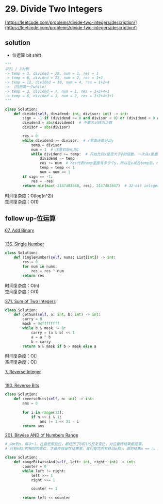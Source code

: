 # 29. Divide Two Integers
[https://leetcode.com/problems/divide-two-integers/description/](https://leetcode.com/problems/divide-two-integers/description/)


## solution

- 位运算 bit shift

```python
"""
以31 / 3为例
-> temp = 3, divided = 28, num = 1, res = 1
-> temp = 6, divided = 22, num = 2, res = 1+2
-> temp = 12, divided = 10, num = 4, res = 1+2+4
-> （回到第一个while）
-> temp = 3, divided = 7, num = 1, res = 1+2+4+1
-> temp = 6, divided = 1, num = 2, res = 1+2+4+1+1
"""

class Solution:
    def divide(self, dividend: int, divisor: int) -> int:
        sign = -1 if (dividend >= 0 and divisor < 0) or (dividend < 0 and divisor >= 0) else 1
        dividend = abs(dividend)  # 不要忘记转为正数
        divisor = abs(divisor)

        res = 0
        while dividend >= divisor:  # x里面还能分出y
            temp = divisor
            num = 1  # 注意初始化为1
            while dividend >= temp:  # 开始比较x是否大于y的倍数，一次从x里面减去最大的2^n*y
                dividend -= temp
                res += num  # res代表temp里面有多少个y，所以在x减去temp后，res也要加在result里
                temp = temp << 1
                num = num << 1
        if sign == -1:
            res = -res
        return min(max(-2147483648, res), 2147483647)  # 32-bit integer limitations
```
时间复杂度：O(log(n^2)) <br>
空间复杂度：O(1)


## follow up-位运算

[67. Add Binary](https://leetcode.com/problems/add-binary/description/)
```python

```

[136. Single Number](https://leetcode.com/problems/single-number/)
```python
class Solution:
    def singleNumber(self, nums: List[int]) -> int:
        res = 0
        for num in nums:
            res = res ^ num
        return res
```
时间复杂度：O(n) <br>
空间复杂度：O(1)

[371. Sum of Two Integers](https://leetcode.com/problems/sum-of-two-integers/description/)
```python
class Solution:
    def getSum(self, a: int, b: int) -> int:
        carry = 0
        mask = 0xffffffff
        while b & mask != 0:
            carry = (a & b) << 1
            a = a ^ b
            b = carry
        return a & mask if b > mask else a
```
时间复杂度：O() <br>
空间复杂度：O()

[7. Reverse Integer](https://leetcode.com/problems/reverse-integer/description/)
```python

```

[190. Reverse Bits](https://leetcode.com/problems/reverse-bits/)
```python
class Solution:
    def reverseBits(self, n: int) -> int:
        ans = 0
        
        for i in range(32):
            if n >> i & 1:
                ans |= 1 << 31 - i
        return ans
```

[201. Bitwise AND of Numbers Range](https://leetcode.com/problems/bitwise-and-of-numbers-range/description/)
```python
# 从m到n，每次+1，在最低那些位，都经历了0和1的反复变化，对应最终结果都是零。
# 只有m和n的相同的高位，才最终保留在结果里。我们每次向右移动m和n，直到结果m == n。用counter记录移动的次数，然后把当前的m或者n再向左移动counter位就是最终结果

class Solution:
    def rangeBitwiseAnd(self, left: int, right: int) -> int:
        counter = 0
        while left != right:
            left >>= 1
            right >>= 1

            counter += 1
        
        return left << counter
```
